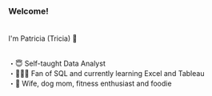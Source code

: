 ### Welcome!  <br><br>

I'm Patricia (Tricia) 👋 <br><br>

・😇 Self-taught Data Analyst <br>
・👩🏽‍💻 Fan of SQL and currently learning Excel and Tableau<br>
・🌱 Wife, dog mom, fitness enthusiast and foodie<br>

<!--
**patriciajariri/patriciajariri** is a ✨ _special_ ✨ repository because its `README.md` (this file) appears on your GitHub profile.

Here are some ideas to get you started:

- 🔭 I’m currently working on ...
- 🌱 I’m currently learning ...
- 👯 I’m looking to collaborate on ...
- 🤔 I’m looking for help with ...
- 💬 Ask me about ...
- 📫 How to reach me: ...
- 😄 Pronouns: ...
- ⚡ Fun fact: ...
-->
